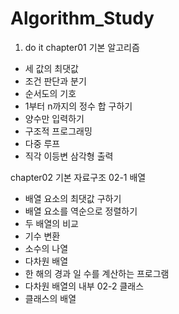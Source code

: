 # Algorithm_Study
1. do it 
chapter01 기본 알고리즘
  - 세 값의 최댓값 
  - 조건 판단과 분기
  - 순서도의 기호
  - 1부터 n까지의 정수 합 구하기
  - 양수만 입력하기
  - 구조적 프로그래밍
  - 다중 루프
  - 직각 이등변 삼각형 출력 
  
chapter02 기본 자료구조 
  02-1 배열 
  - 배열 요소의 최댓값 구하기
  - 배열 요소를 역순으로 정렬하기
  - 두 배열의 비교
  - 기수 변환
  - 소수의 나열
  - 다차원 배열
  - 한 해의 경과 일 수를 계산하는 프로그램
  - 다차원 배열의 내부
  02-2 클래스 
  - 클래스의 배열
